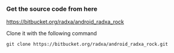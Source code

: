 ### Get the source code from here ###
   https://bitbucket.org/radxa/android_radxa_rock

Clone it with the following command

    git clone https://bitbucket.org/radxa/android_radxa_rock.git
